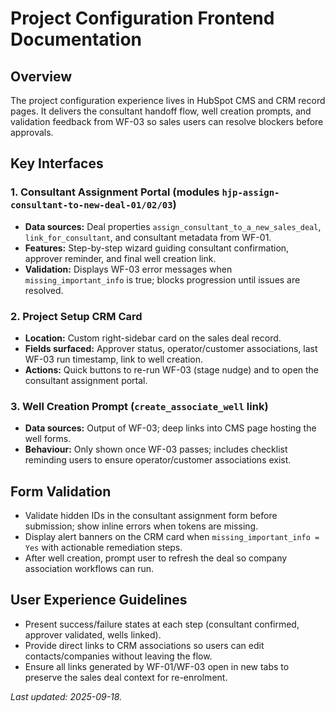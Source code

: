 # Project Configuration Frontend Documentation

## Overview
The project configuration experience lives in HubSpot CMS and CRM record pages. It delivers the consultant handoff flow, well creation prompts, and validation feedback from WF-03 so sales users can resolve blockers before approvals.

## Key Interfaces

### 1. Consultant Assignment Portal (modules `hjp-assign-consultant-to-new-deal-01/02/03`)
- **Data sources:** Deal properties `assign_consultant_to_a_new_sales_deal`, `link_for_consultant`, and consultant metadata from WF-01.
- **Features:** Step-by-step wizard guiding consultant confirmation, approver reminder, and final well creation link.
- **Validation:** Displays WF-03 error messages when `missing_important_info` is true; blocks progression until issues are resolved.

### 2. Project Setup CRM Card
- **Location:** Custom right-sidebar card on the sales deal record.
- **Fields surfaced:** Approver status, operator/customer associations, last WF-03 run timestamp, link to well creation.
- **Actions:** Quick buttons to re-run WF-03 (stage nudge) and to open the consultant assignment portal.

### 3. Well Creation Prompt (`create_associate_well` link)
- **Data sources:** Output of WF-03; deep links into CMS page hosting the well forms.
- **Behaviour:** Only shown once WF-03 passes; includes checklist reminding users to ensure operator/customer associations exist.

## Form Validation
- Validate hidden IDs in the consultant assignment form before submission; show inline errors when tokens are missing.
- Display alert banners on the CRM card when `missing_important_info = Yes` with actionable remediation steps.
- After well creation, prompt user to refresh the deal so company association workflows can run.

## User Experience Guidelines
- Present success/failure states at each step (consultant confirmed, approver validated, wells linked).
- Provide direct links to CRM associations so users can edit contacts/companies without leaving the flow.
- Ensure all links generated by WF-01/WF-03 open in new tabs to preserve the sales deal context for re-enrolment.

_Last updated: 2025-09-18._

